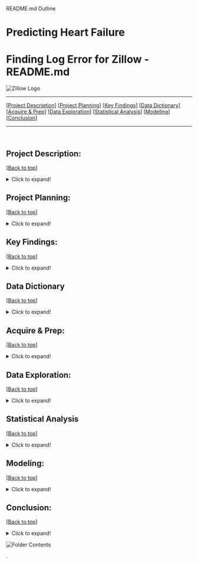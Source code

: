 README.md Outline

# Predicting Heart Failure

# <a name="top"></a>Finding Log Error for Zillow - README.md
![Zillow Logo](https://github.com/Zillow-Project/zillow_project_2021/blob/main/Caitlyn/photos/Screen%20Shot%202021-04-01%20at%205.57.59%20PM.png?raw=true)
​
***
[[Project Description](#project_description)]
[[Project Planning](#planning)]
[[Key Findings](#findings)]
[[Data Dictionary](#dictionary)]
[[Acquire & Prep](#acquire_and_prep)]
[[Data Exploration](#explore)]
[[Statistical Analysis](#stats)]
[[Modeling](#model)]
[[Conclusion](#conclusion)]
___
​
​
## <a name="project_description"></a>Project Description:
[[Back to top](#top)]

<details>
  <summary>Click to expand!</summary>

### Description
- ???

### Goals
- ???

### Where did you get the data?
- ???

</details>
    
    
## <a name="planning"></a>Project Planning: 
[[Back to top](#top)]
<details>
  <summary>Click to expand!</summary>

### Projet Outline:
    
- Acquisiton of data ....
- Prepare and clean data with python - Jupyter Labs
- Explore data
    - What are the features?
    - Null values
        - Are the fixable or should they just be deleted
    - Categorical or continuous values
    - Make graphs that show 
        - At least 2
- Run statistical analysis
    - At least 2
- Modeling
    - Make multiple models
    - Pick best model
    - Test Data
    - Conclude results
        
### Hypothesis
- ???

### Target variable
- ???

</details>

    
## <a name="findings"></a>Key Findings:
[[Back to top](#top)]

<details>
  <summary>Click to expand!</summary>

### Explore:
- I learned:
    - ???

### Stats
- Stat Test: 
    - which test:
        - reject of accept null
- Stats test:
    - which test:
        - reject of accept null
- Stats test:
    - which test:
        - reject of accept null

### Modeling:
- Baseline:
- Models Made:
- Best Model:
- Model testing:
- Performance:

***

    
</details>

## <a name="dictionary"></a>Data Dictionary  
[[Back to top](#top)]

<details>
  <summary>Click to expand!</summary>

### Data Used
    
| Attribute | Definition | Data Type |
| ----- | ----- | ----- |
| feature  |  description | astype |     
| feature  |  description | astype |     
| feature  |  description | astype | 
| feature  |  description | astype |   
| feature  |  description | astype |   
    
\*  Indicates the target feature in this Zillow data.

***
</details>

## <a name="acquire_and_prep"></a>Acquire & Prep:
[[Back to top](#top)]

<details>
  <summary>Click to expand!</summary>

### Acquire Data:
- ???

### Prepare Data
- To clean the data I had to:
    - ?
- From here I :
    - Split the data into train, validate, and test
    - Split train, validate, and test into X and y
    - Scaled the data

***
​
</details>



## <a name="explore"></a>Data Exploration:
[[Back to top](#top)]

<details>
  <summary>Click to expand!</summary>
    
- wrangle.py 

### Findings:
- ???
​
### Function1 used:
- Outcome of the use of the function 
​
### Function2 used:
- Outcome of the use of the function 
​
***
​
</details>    

## <a name="stats"></a>Statistical Analysis
[[Back to top](#top)]
<details>
  <summary>Click to expand!</summary>


### Stats Test 1:
- What is the test?
    - ???
- Why use this test?
    - ???
- What is being compared?
    - ???

#### Hypothesis:
- The null hypothesis (H<sub>0</sub>) is...
    - "___"
- The alternate hypothesis (H<sub>1</sub>) is ...
    - "___"


#### Confidence level and alpha value:
- I established a 95% confidence level
- alpha = 1 - confidence, therefore alpha is 0.05

#### Results:
- Reject the null
- move forward with Alternative Hypothesis 

- Summary:
    - F score of:
        - ???
    - P vlaue of:
        - ???

### Stats Test 2: 
- What is the test?
    - ???
- Why use this test?
    - ???
- What is being compared?
    - ???

#### Hypothesis:
- The null hypothesis (H<sub>0</sub>) is...
    - "___"
- The alternate hypothesis (H<sub>1</sub>) is ...
    - "___"


#### Confidence level and alpha value:
- I established a 95% confidence level
- alpha = 1 - confidence, therefore alpha is 0.05

#### Results:
- Reject the null
- move forward with Alternative Hypothesis 

- Summary:
    - F score of:
        - ???
    - P vlaue of:
        - ???

***
​
    
</details>    

## <a name="model"></a>Modeling:
[[Back to top](#top)]
<details>
  <summary>Click to expand!</summary>

Summary of modeling choices...

### Baseline
        
### Models and R<sup>2</sup> Values:
- Will run the following models:
    - ???

- Other indicators of model performance
    - R<sup>2</sup> Baseline Value
        - ?
    - R<sup>2</sup> OLS Value 
        - ?



### RMSE using Mean
    
Train/In-Sample:  ?
    
Validate/Out-of-Sample: ? 
    

### RMSE using Median
Train/In-Sample:  ?
Validate/Out-of-Sample:  ?

### Model
    
Training/In-Sample:  ?
    
Validation/Out-of-Sample:  ?
    

### Model
    
Training/In-Sample:  0.012348907010552293 
    
Validation/Out-of-Sample:  0.011532822479710627
    

### Eetc:

## Selecting the Best Model:

- ??? 

### Use Table below as a template for all Modeling results for easy comparison:

| Model | Training/In Sample RMSE | Validation/Out of Sample RMSE | R<sup>2</sup> Value |
| ---- | ----| ---- | ---- |
| Baseline Mean | in sample  | out sample | r square |
| Baseline Median | in sample  | out sample | r square |
| model |  in sample  | out sample | r square |
| model |  in sample  | out sample | r square |
| model |  in sample  | out sample | r square |
| model |  in sample  | out sample | r square |
| model |  in sample  | out sample | r square |

- Why did I choose this model?
    - ???

## Testing the Model

- Model Testing Results
     - ???


***

</details>  

## <a name="conclusion"></a>Conclusion:
[[Back to top](#top)]
<details>
  <summary>Click to expand!</summary>

Initial Findings:

In the end:

We found that:

With further time: 

Recommend:


</details>  

![Folder Contents](https://github.com/Zillow-Project/zillow_project_2021/blob/main/Caitlyn/photos/ScreenShot2021-04-06at12.52.26PM.png?raw=true)


>>>>>>>>>>>>>>>
.


